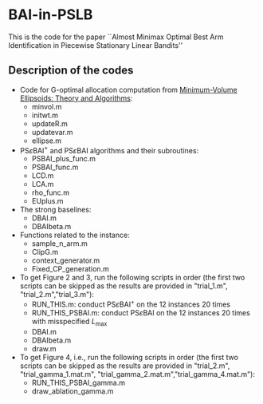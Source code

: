 # BAI-in-PSLB
This is the code for the paper ``Almost Minimax Optimal Best Arm Identification in Piecewise Stationary Linear Bandits''

## Description of the codes
- Code for G-optimal allocation computation from [Minimum-Volume Ellipsoids: Theory and Algorithms](http://archive.siam.org/books/mo23/):
	- minvol.m
	- initwt.m
	- updateR.m
	- updatevar.m
	- ellipse.m
- PS$\varepsilon$BAI$^+$ and PS$\varepsilon$BAI algorithms and their subroutines:
	- PSBAI_plus_func.m
	- PSBAI_func.m
	- LCD.m
	- LCA.m
	- rho_func.m
	- EUplus.m
- The strong baselines:
	- DBAI.m
	- DBAIbeta.m
- Functions related to the instance:
	- sample_n_arm.m
	- ClipG.m
	- context_generator.m
	- Fixed_CP_generation.m
- To get Figure 2 and 3, run the following scripts in order (the first two scripts can be skipped as the results are provided in "trial_1.m", "trial_2.m","trial_3.m"):
	- RUN_THIS.m: conduct PS$\varepsilon$BAI$^+$ on the 12 instances 20 times
	- RUN_THIS_PSBAI.m: conduct PS$\varepsilon$BAI on the 12 instances 20 times with misspecified $L_{\max}$
	- DBAI.m
	- DBAIbeta.m
	- draw.m
- To get Figure 4, i.e., run the following scripts in order (the first two scripts can be skipped as the results are provided in "trial_2.m", "trial_gamma_1.mat.m", "trial_gamma_2.mat.m","trial_gamma_4.mat.m"):
	- RUN_THIS_PSBAI_gamma.m
	- draw_ablation_gamma.m
